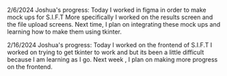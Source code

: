 2/6/2024
Joshua's progress: Today I worked in figma in order to make mock ups for S.I.F.T
More specifically I worked on the results screen and the file upload screens.
Next time, I plan on integrating these mock ups and learning how to make them using tkinter.

2/16/2024
Joshua's progress: Today I worked on the frontend of S.I.F.T
I worked on trying to get tkinter to work and but its been a little difficult because
I am learning as I go. Next week , I plan on making more progress on the frontend.